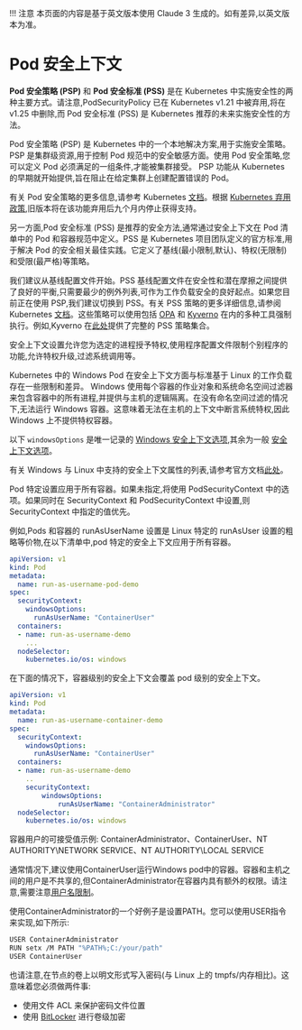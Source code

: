 !!! 注意
    本页面的内容是基于英文版本使用 Claude 3 生成的。如有差异,以英文版本为准。

# Pod 安全上下文

**Pod 安全策略 (PSP)** 和 **Pod 安全标准 (PSS)** 是在 Kubernetes 中实施安全性的两种主要方式。请注意,PodSecurityPolicy 已在 Kubernetes v1.21 中被弃用,将在 v1.25 中删除,而 Pod 安全标准 (PSS) 是 Kubernetes 推荐的未来实施安全性的方法。

Pod 安全策略 (PSP) 是 Kubernetes 中的一个本地解决方案,用于实施安全策略。PSP 是集群级资源,用于控制 Pod 规范中的安全敏感方面。使用 Pod 安全策略,您可以定义 Pod 必须满足的一组条件,才能被集群接受。
PSP 功能从 Kubernetes 的早期就开始提供,旨在阻止在给定集群上创建配置错误的 Pod。

有关 Pod 安全策略的更多信息,请参考 Kubernetes [文档](https://kubernetes.io/docs/concepts/policy/pod-security-policy/)。根据 [Kubernetes 弃用政策](https://kubernetes.io/docs/reference/using-api/deprecation-policy/),旧版本将在该功能弃用后九个月内停止获得支持。

另一方面,Pod 安全标准 (PSS) 是推荐的安全方法,通常通过安全上下文在 Pod 清单中的 Pod 和容器规范中定义。PSS 是 Kubernetes 项目团队定义的官方标准,用于解决 Pod 的安全相关最佳实践。它定义了基线(最小限制,默认)、特权(无限制)和受限(最严格)等策略。

我们建议从基线配置文件开始。PSS 基线配置文件在安全性和潜在摩擦之间提供了良好的平衡,只需要最少的例外列表,可作为工作负载安全的良好起点。如果您目前正在使用 PSP,我们建议切换到 PSS。有关 PSS 策略的更多详细信息,请参阅 Kubernetes [文档](https://kubernetes.io/docs/concepts/security/pod-security-standards/)。这些策略可以使用包括 [OPA](https://www.openpolicyagent.org/) 和 [Kyverno](https://kyverno.io/) 在内的多种工具强制执行。例如,Kyverno 在[此处](https://kyverno.io/policies/pod-security/)提供了完整的 PSS 策略集合。

安全上下文设置允许您为选定的进程授予特权,使用程序配置文件限制个别程序的功能,允许特权升级,过滤系统调用等。

Kubernetes 中的 Windows Pod 在安全上下文方面与标准基于 Linux 的工作负载存在一些限制和差异。
Windows 使用每个容器的作业对象和系统命名空间过滤器来包含容器中的所有进程,并提供与主机的逻辑隔离。在没有命名空间过滤的情况下,无法运行 Windows 容器。这意味着无法在主机的上下文中断言系统特权,因此 Windows 上不提供特权容器。

以下 `windowsOptions` 是唯一记录的 [Windows 安全上下文选项](https://kubernetes.io/docs/reference/generated/kubernetes-api/v1.20/#windowssecuritycontextoptions-v1-core),其余为一般 [安全上下文选项](https://kubernetes.io/docs/reference/generated/kubernetes-api/v1.21/#securitycontext-v1-core)。

有关 Windows 与 Linux 中支持的安全上下文属性的列表,请参考官方文档[此处](https://kubernetes.io/docs/setup/production-environment/windows/_print/#v1-container)。

Pod 特定设置应用于所有容器。如果未指定,将使用 PodSecurityContext 中的选项。如果同时在 SecurityContext 和 PodSecurityContext 中设置,则 SecurityContext 中指定的值优先。

例如,Pods 和容器的 runAsUserName 设置是 Linux 特定的 runAsUser 设置的粗略等价物,在以下清单中,pod 特定的安全上下文应用于所有容器。
```yaml
apiVersion: v1
kind: Pod
metadata:
  name: run-as-username-pod-demo
spec:
  securityContext:
    windowsOptions:
      runAsUserName: "ContainerUser"
  containers:
  - name: run-as-username-demo
    ...
  nodeSelector:
    kubernetes.io/os: windows
```

在下面的情况下，容器级别的安全上下文会覆盖 pod 级别的安全上下文。
```yaml
apiVersion: v1
kind: Pod
metadata:
  name: run-as-username-container-demo
spec:
  securityContext:
    windowsOptions:
      runAsUserName: "ContainerUser"
  containers:
  - name: run-as-username-demo
    ..
    securityContext:
        windowsOptions:
            runAsUserName: "ContainerAdministrator"
  nodeSelector:
    kubernetes.io/os: windows
```

容器用户的可接受值示例: ContainerAdministrator、ContainerUser、NT AUTHORITY\NETWORK SERVICE、NT AUTHORITY\LOCAL SERVICE

通常情况下,建议使用ContainerUser运行Windows pod中的容器。容器和主机之间的用户是不共享的,但ContainerAdministrator在容器内具有额外的权限。请注意,需要注意[用户名限制](https://kubernetes.io/docs/tasks/configure-pod-container/configure-runasusername/#windows-username-limitations)。

使用ContainerAdministrator的一个好例子是设置PATH。您可以使用USER指令来实现,如下所示:
```bash
USER ContainerAdministrator
RUN setx /M PATH "%PATH%;C:/your/path"
USER ContainerUser
```

也请注意,在节点的卷上以明文形式写入密码(与 Linux 上的 tmpfs/内存相比)。这意味着您必须做两件事:

* 使用文件 ACL 来保护密码文件位置
* 使用 [BitLocker](https://docs.microsoft.com/en-us/windows/security/information-protection/bitlocker/bitlocker-how-to-deploy-on-windows-server) 进行卷级加密
